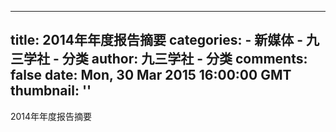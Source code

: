 
---
title: 2014年年度报告摘要
categories: 
    - 新媒体
    - 九三学社 - 分类
author: 九三学社 - 分类
comments: false
date: Mon, 30 Mar 2015 16:00:00 GMT
thumbnail: ''
---

<div>   
2014年年度报告摘要  
</div>
            